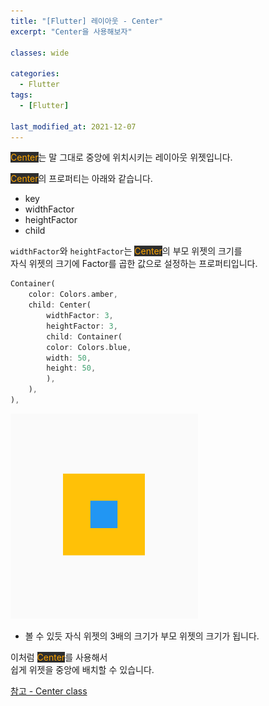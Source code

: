 ```yaml
---
title: "[Flutter] 레이아웃 - Center"
excerpt: "Center을 사용해보자"

classes: wide

categories:
  - Flutter
tags:
  - [Flutter]

last_modified_at: 2021-12-07
---
```


<mark style="background-color: #2e2e2e; color: orange;">Center</mark>는 말 그대로 중앙에 위치시키는 레이아웃 위젯입니다.

<mark style="background-color: #2e2e2e; color: orange;">Center</mark>의 프로퍼티는 아래와 같습니다.

* key
* widthFactor
* heightFactor
* child

`widthFactor`와 `heightFactor`는 <mark style="background-color: #2e2e2e; color: orange;">Center</mark>의 부모 위젯의 크기를   
자식 위젯의 크기에 Factor를 곱한 값으로 설정하는 프로퍼티입니다.

```dart
Container(
    color: Colors.amber,
    child: Center(
        widthFactor: 3,
        heightFactor: 3,
        child: Container(
        color: Colors.blue,
        width: 50,
        height: 50,
        ),
    ),
),
```

![factor](/images/flutter-image/center_factor.png)

* 볼 수 있듯 자식 위젯의 3배의 크기가 부모 위젯의 크기가 됩니다.

이처럼 <mark style="background-color: #2e2e2e; color: orange;">Center</mark>를 사용해서   
쉽게 위젯을 중앙에 배치할 수 있습니다.

[참고 - Center class](https://api.flutter.dev/flutter/widgets/Center-class.html)